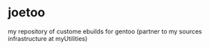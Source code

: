 # joetoo
my repository of custome ebuilds for gentoo (partner to my sources infrastructure at myUtilities)

